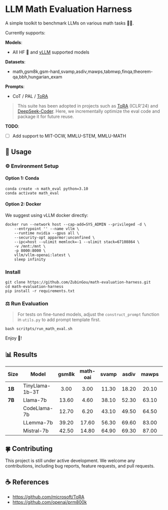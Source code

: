 # LLM Math Evaluation Harness

A simple toolkit to benchmark LLMs on various math tasks 🧮✨.

Currently supports:

**Models**:
- All HF 🤗 and [vLLM](https://github.com/vllm-project/vllm) supported models

**Datasets**:
- math,gsm8k,gsm-hard,svamp,asdiv,mawps,tabmwp,finqa,theorem-qa,bbh,hungarian_exam

**Prompts**:
- CoT / PAL / [ToRA](https://github.com/microsoft/ToRA)

> This suite has been adopted in projects such as [ToRA](https://github.com/microsoft/ToRA) (ICLR'24) and [DeepSeek-Coder](https://github.com/deepseek-ai/DeepSeek-Coder/tree/main/Evaluation/PAL-Math). Here, we incrementally optimize the eval code and package it for future reuse.

**TODO**:
- [ ] Add support to MIT-OCW, MMLU-STEM, MMLU-MATH


## 🚀 Usage

### ⚙️ Environment Setup

#### Option 1: Conda

```
conda create -n math_eval python=3.10
conda activate math_eval
```

#### Option 2: Docker

We suggest using vLLM docker directly:

```
docker run --network host --cap-add=SYS_ADMIN --privileged -d \
    --entrypoint '' --name vllm \
    --runtime nvidia --gpus all \
    --security-opt apparmor:unconfined \
    --ipc=host --ulimit memlock=-1 --ulimit stack=67108864 \
    -v /mnt:/mnt \
    -p 8000:8000 \
    vllm/vllm-openai:latest \
    sleep infinity
```

### Install

```
git clone https://github.com/ZubinGou/math-evaluation-harness.git
cd math-evaluation-harness
pip install -r requirements.txt
```

### ⚖️ Run Evaluation

> For tests on fine-tuned models, adjust the `construct_prompt` function in `utils.py` to add prompt template first.

```
bash scritpts/run_math_eval.sh
```

Enjoy 🍻!


## 📊 Results

  
| Size     | Model               | gsm8k | math-oai | svamp | asdiv | mawps |  avg  |  
|----------|---------------------|:-----:|:--------:|:-----:|:-----:|:-----:|:-----:|  
| **1B**   | TinyLlama-1b-3T     |  3.00 |    3.00  | 11.30 | 18.20 | 20.10 | 11.12 |  
| **7B**   | Llama-7b            | 13.60 |    4.60  | 38.10 | 52.30 | 63.10 | 34.34 |  
|          | CodeLlama-7b        | 12.70 |    6.20  | 43.10 | 49.50 | 64.50 | 35.20 |  
|          | LLemma-7b           | 39.20 |   17.60  | 56.30 | 69.60 | 83.00 | 53.14 |  
|          | Mistral-7b          | 42.50 |   14.80  | 64.90 | 69.30 | 87.00 | 55.70 |  


## 🍀 Contributing

This project is still under active development. We welcome any contributions, including bug reports, feature requests, and pull requests.


## ☕️ References

- https://github.com/microsoft/ToRA
- https://github.com/openai/prm800k

